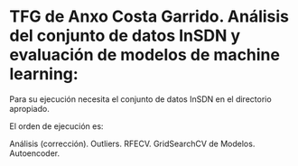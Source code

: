 # TFG de Anxo Costa Garrido. Análisis del conjunto de datos InSDN y evaluación de modelos de machine learning:

Para su ejecución necesita el conjunto de datos InSDN en el directorio apropiado.

El orden de ejecución es:

Análisis (corrección).
Outliers.
RFECV.
GridSearchCV de Modelos.
Autoencoder.
